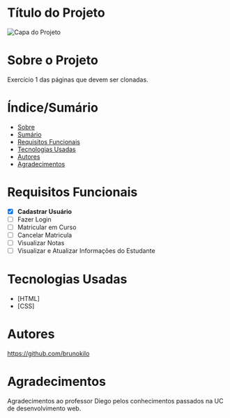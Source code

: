 # Título do Projeto


![Capa do Projeto](https://encrypted-tbn0.gstatic.com/images?q=tbn:ANd9GcS8XR4LR9LUW8hKWgfq96Qw7-0Hs76KuJR4Xw&usqp=CAU)

# Sobre o Projeto

Exercício 1 das páginas que devem ser clonadas.


# Índice/Sumário

* [Sobre](#sobre-o-projeto)
* [Sumário](#índice/sumário)
* [Requisitos Funcionais](#requisitos-funcionais)
* [Tecnologias Usadas](#tecnologias-usadas)
* [Autores](#autores)
* [Agradecimentos](#agradecimentos)


# Requisitos Funcionais 

- [x] **Cadastrar Usuário**
- [ ] Fazer Login
- [ ] Matricular em Curso
- [ ] Cancelar Matricula
- [ ] Visualizar Notas
- [ ] Visualizar e Atualizar Informações do Estudante

# Tecnologias Usadas

- [HTML]
- [CSS]


# Autores

https://github.com/brunokilo


# Agradecimentos

Agradecimentos ao professor Diego pelos conhecimentos passados na UC de desenvolvimento web.
